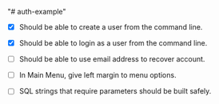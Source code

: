 "# auth-example"

- [X] Should be able to create a user from the command line.  
- [X] Should be able to login as a user from the command line.  
- [ ] Should be able to use email address to recover account.  
- [ ] In Main Menu, give left margin to menu options.
- [ ] SQL strings that require parameters should be built safely.

